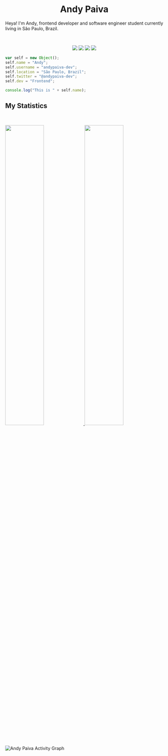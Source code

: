<h1 align="center">
  <b>Andy Paiva</b>
</h1>

Heya! I'm Andy, frontend developer and software engineer student currently living in São Paulo, Brazil.

<br>

<p>
<div align="center">
  <img src="https://img.shields.io/badge/-ReactJs-d1a01f?style=for-the-badge&logo=react&logoColor=d1a01f&labelColor=282828">
  <img src="https://img.shields.io/badge/-Typescript-c58545?style=for-the-badge&logo=typescript&logoColor=c58545&labelColor=282828">
  <img src="https://img.shields.io/badge/-NodeJs-d1a01f?style=for-the-badge&logo=node.js&logoColor=d1a01f&labelColor=282828">
  <img src="https://img.shields.io/badge/-Flutter-c58545?style=for-the-badge&logo=flutter&logoColor=c58545&labelColor=282828">
</div>
</p>

```javascript
var self = new Object();
self.name = "Andy";
self.username = "andypaiva-dev";
self.location = "São Paulo, Brazil";
self.twitter = "@andypaiva-dev";
self.dev = "Frontend";

console.log("This is " + self.name);
```

## My Statistics

<br/>
<p align="left">
  <a href="https://github.com/andypaiva-dev">
  <img width="49.5%" src="https://github-readme-stats.vercel.app/api?username=andypaiva-dev&show_icons=true&theme=gruvbox&hide_border=true" />
    <img width="49.5%" src="https://github-readme-streak-stats.herokuapp.com/?user=andypaiva-dev&theme=gruvbox&hide_border=true" />
  </a>
</p>
<br>

![Andy Paiva Activity Graph](https://activity-graph.herokuapp.com/graph?username=andypaiva-dev&custom_title=Andy%20Paiva%20Contribution%20Graph&theme=gruvbox&bg_color=282828&hide_border=true&line=d1a01f&point=c58545)




<!---
andypaiva-dev/andypaiva-dev is a ✨ special ✨ repository because its `README.md` (this file) appears on your GitHub profile.
You can click the Preview link to take a look at your changes.
--->
